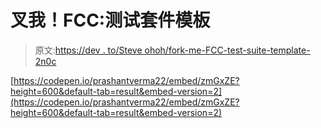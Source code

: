 # 叉我！FCC:测试套件模板

> 原文:[https://dev . to/Steve ohoh/fork-me-FCC-test-suite-template-2n0c](https://dev.to/steveohoh/fork-me-fcc-test-suite-template-2n0c)

[https://codepen.io/prashantverma22/embed/zmGxZE?height=600&default-tab=result&embed-version=2](https://codepen.io/prashantverma22/embed/zmGxZE?height=600&default-tab=result&embed-version=2)